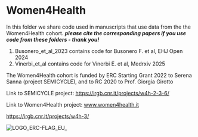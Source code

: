 # Women4Health

In this folder we share code used in manuscripts that use data from the the Women4Health cohort.
***please cite the corresponding papers if you use code from these folders - thank you!***

1. Busonero_et_al_2023 contains code for Busonero F. et al, EHJ Open 2024
2. Vinerbi_et_al contains code for Vinerbi E. et al, Medrxiv 2025 

The Women4Health cohort is funded by ERC Starting Grant 2022 to Serena Sanna (project SEMICYCLE), and to RC 2020 to Prof. Giorgia Girotto

Link to SEMICYCLE project:
https://irgb.cnr.it/projects/w4h-2-3-6/

Link to Women4Health project: 
www.women4health.it 

https://irgb.cnr.it/projects/w4h-3/




![LOGO_ERC-FLAG_EU_](https://github.com/Sanna-s-LAB/Women4Health/assets/115069122/2cc1a958-4c28-4198-bb14-14e3d4ee8148)
